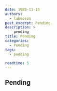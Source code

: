 ```yaml
---
date: 1985-11-16
authors: 
  - lukeoson
post_excerpt: Pending.
description: >
    pending
title: Pending
categories:
  - Pending
tags: 
  - pending

readtime: 5
---
```


## Pending 

